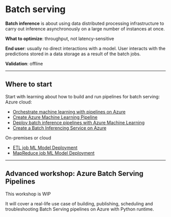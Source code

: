 # Batch serving

**Batch inference** is about using data distributed processing infrastructure to carry out inference asynchronously on a large number of instances at once.

**What to optimize**: throughput, not latency-sensitive

**End user**: usually no direct interactions with a model. User interacts with the predictions stored in a data storage as a result of the batch jobs.

**Validation**: offline

---
## Where to start
Start with learning about how to build and run pipelines for batch serving:
Azure cloud:
- [Orchestrate machine learning with pipelines on Azure](https://docs.microsoft.com/en-us/learn/modules/create-pipelines-in-aml/)
- [Create Azure Machine Learning Pipeline](https://github.com/MicrosoftLearning/mslearn-dp100/blob/main/08%20-%20Create%20a%20Pipeline.ipynb)
- [Deploy batch inference pipelines with Azure Machine Learning](https://docs.microsoft.com/en-us/learn/modules/deploy-batch-inference-pipelines-with-azure-machine-learning/)
- [Create a Batch Inferencing Service on Azure](https://github.com/MicrosoftLearning/mslearn-dp100/blob/main/10%20-%20Create%20a%20Batch%20Inferencing%20Service.ipynb)

On-premises or cloud
- [ETL job ML Model Deployment](https://github.com/schmidtbri/etl-job-ml-model-deployment)
- [MapReduce job ML Model Deployment](https://github.com/schmidtbri/map-reduce-ml-model-deployment)

---
## Advanced workshop: Azure Batch Serving Pipelines
This workshop is WIP

It will cover a real-life use case of building, publishing, scheduling and troubleshooting Batch Serving pipelines on Azure with Python runtime.
